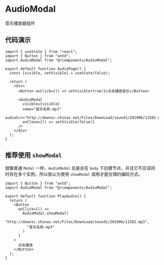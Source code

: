 # AudioModal
音乐播放器组件

## 代码演示
```tsx
import { useState } from "react";
import { Button } from "antd";
import AudioModal from "@/components/AudioModal";

export default function AudioPage() {
  const [visible, setVisible] = useState(false);

  return (
    <div>
      <Button onClick={() => setVisible(true)}>点击播放音乐</Button>

      <AudioModal
        visible={visible}
        name="音乐名称.mp3"
        audioSrc="http://downsc.chinaz.net/Files/DownLoad/sound1/201906/11582.mp3"
        onClose={() => setVisible(false)}
      />
    </div>
  );
}

```

## 推荐使用 `showModal` 
就像普通 `Modal` 一样，`AudioModal` 总是会在 `body` 下创建节点，并且它不应该同时存在多个实例，所以我认为使用 `showModal` 调用才是合理的编码方式。
```tsx
import { Button } from "antd";
import AudioModal from "@/components/AudioModal";

export default function PlayAudio() {
  return (
    <Button
      onClick={() =>
        AudioModal.showModal(
          "http://downsc.chinaz.net/Files/DownLoad/sound1/201906/11582.mp3",
          "音乐名称.mp3"
        )
      }
    >
      点击播放
    </Button>
  );
}
```